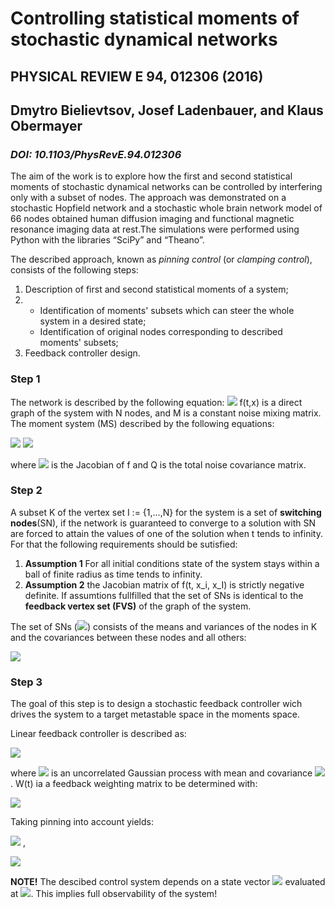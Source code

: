 # Controlling statistical moments of stochastic dynamical networks
## PHYSICAL REVIEW E 94, 012306 (2016)
## Dmytro Bielievtsov, Josef Ladenbauer, and Klaus Obermayer
### _DOI: 10.1103/PhysRevE.94.012306_


The aim of the work is to explore how the first and second statistical moments of stochastic dynamical networks can be controlled by interfering only with a subset of nodes. The approach was demonstrated on a stochastic Hopfield network and a stochastic whole brain network model of 66 nodes obtained human diffusion imaging and functional magnetic resonance imaging data at rest.The simulations were performed using Python with the libraries “SciPy” and “Theano”. 


The described approach, known as _pinning control_ (or _clamping control_), consists of the following steps:
1. Description of first and second statistical moments of a system;
2.
   * Identification of moments' subsets which can steer the whole system in a desired state;
   * Identification of original nodes corresponding to described moments' subsets;
3. Feedback controller design. 


### Step 1
The network is described by the following equation: 
<img src="https://render.githubusercontent.com/render/math?math=\dot{x}=f(t,x) %2B M\eta(t) ">
f(t,x) is a direct graph of the system with N nodes, and M is a constant noise mixing matrix. The moment system (MS) described by the following equations:

<img src="https://render.githubusercontent.com/render/math?math=\dot{\mu}=f(t,\mu) %2B\frac{1}{2}\nabla\nabla f(t,\mu)C  ">

<img src="https://render.githubusercontent.com/render/math?math=\dot{C}=\nabla f(t,\mu)C %2B C \nabla f(t,\mu) %2B Q ">

where  <img src="https://render.githubusercontent.com/render/math?math=\nabla f(t,\mu)"> is the Jacobian of f and Q is the total noise covariance matrix. 


### Step 2
 A subset K of the vertex set I := {1,...,N} for the system is a set of __switching nodes__(SN), if the network is guaranteed to converge to a solution with SN are forced to attain the values of one of the solution when t tends to infinity. For that the following requirements should be sutisfied:
1. __Assumption 1__  For all initial conditions state of the system stays within a ball of finite radius as time tends to infinity.
2. __Assumption 2__ the Jacobian matrix of f(t, x_i, x_I) is strictly negative definite.
If assumtions fullfilled that the set of SNs is identical to the __feedback vertex set (FVS)__ of the graph of the system. 

The set of SNs (<img src="https://render.githubusercontent.com/render/math?math=K^*">) consists of the means and variances of the nodes in K and  the covariances between these nodes and all others:

<img src="https://render.githubusercontent.com/render/math?math=K^*=\{\mu_i, C_{i,j}, C_{j,i}: j\in K, i\in I\}">


### Step 3

The goal of this step is to  design a stochastic feedback controller wich drives the system to a target metastable space in the moments space. 

 Linear feedback controller is described as:

<img src="https://render.githubusercontent.com/render/math?math=u_K (t, x_J (t) ):=\[\mu_g (t)+ C^{\frac{1}{2}}_g (t)\nu_g (t)\] %2B W(t)^T x_J (t)">

where
<img src="https://render.githubusercontent.com/render/math?math=[\mu_g (t)+ C^{\frac{1}{2}}_g (t)\nu_g (t)\] )">  is an
uncorrelated Gaussian process with mean and covariance <img src="https://render.githubusercontent.com/render/math?math=\mu_g (t), C_g (t)"> . W(t) ia a feedback weighting matrix to be determined with:

<img src="https://render.githubusercontent.com/render/math?math=W(t)=C^{-1}_{JJ}C^*_{JK}(t) )"> 

Taking pinning into account yields:

<img src="https://render.githubusercontent.com/render/math?math=\dot{\mu_J}=f_J %2B \frac{1}{2}\nabla\nabla f_JC"> ,




<img src="https://render.githubusercontent.com/render/math?math=\dot{C_JJ}=\nabla_J f_JC_JJ %2B C_JJ\nabla_J f^T_J  %2B Q_JJ %2B \nabla_K f_JC_KJ %2B C_KJ \nabla_K F^T_J)"> 


__NOTE!__ The descibed control system depends on a state vector <img src="https://render.githubusercontent.com/render/math?math=x_J(t)"> evaluated at  <img src="https://render.githubusercontent.com/render/math?math=x-\mu">. This implies full observability of the system!  




